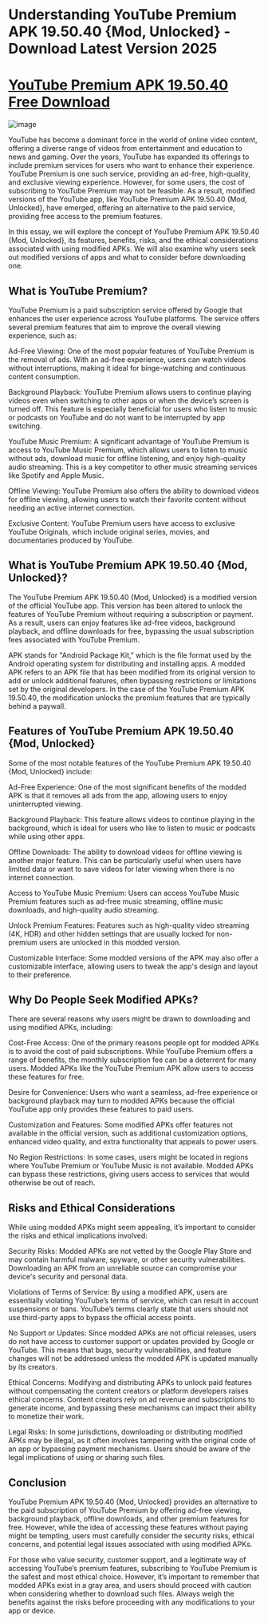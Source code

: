 # Understanding YouTube Premium APK 19.50.40 {Mod, Unlocked} - Download Latest Version 2025

# [YouTube Premium APK 19.50.40 Free Download](https://youtube.modfyp.com/)

![image](https://github.com/user-attachments/assets/fc15c6d1-c964-4aa6-856e-1500e76e4269)

YouTube has become a dominant force in the world of online video content, offering a diverse range of videos from entertainment and education to news and gaming. Over the years, YouTube has expanded its offerings to include premium services for users who want to enhance their experience. YouTube Premium is one such service, providing an ad-free, high-quality, and exclusive viewing experience. However, for some users, the cost of subscribing to YouTube Premium may not be feasible. As a result, modified versions of the YouTube app, like YouTube Premium APK 19.50.40 {Mod, Unlocked}, have emerged, offering an alternative to the paid service, providing free access to the premium features.

In this essay, we will explore the concept of YouTube Premium APK 19.50.40 {Mod, Unlocked}, its features, benefits, risks, and the ethical considerations associated with using modified APKs. We will also examine why users seek out modified versions of apps and what to consider before downloading one.

## What is YouTube Premium?

YouTube Premium is a paid subscription service offered by Google that enhances the user experience across YouTube platforms. The service offers several premium features that aim to improve the overall viewing experience, such as:

Ad-Free Viewing: One of the most popular features of YouTube Premium is the removal of ads. With an ad-free experience, users can watch videos without interruptions, making it ideal for binge-watching and continuous content consumption.

Background Playback: YouTube Premium allows users to continue playing videos even when switching to other apps or when the device’s screen is turned off. This feature is especially beneficial for users who listen to music or podcasts on YouTube and do not want to be interrupted by app switching.

YouTube Music Premium: A significant advantage of YouTube Premium is access to YouTube Music Premium, which allows users to listen to music without ads, download music for offline listening, and enjoy high-quality audio streaming. This is a key competitor to other music streaming services like Spotify and Apple Music.

Offline Viewing: YouTube Premium also offers the ability to download videos for offline viewing, allowing users to watch their favorite content without needing an active internet connection.

Exclusive Content: YouTube Premium users have access to exclusive YouTube Originals, which include original series, movies, and documentaries produced by YouTube.

## What is YouTube Premium APK 19.50.40 {Mod, Unlocked}?

The YouTube Premium APK 19.50.40 {Mod, Unlocked} is a modified version of the official YouTube app. This version has been altered to unlock the features of YouTube Premium without requiring a subscription or payment. As a result, users can enjoy features like ad-free videos, background playback, and offline downloads for free, bypassing the usual subscription fees associated with YouTube Premium.

APK stands for "Android Package Kit," which is the file format used by the Android operating system for distributing and installing apps. A modded APK refers to an APK file that has been modified from its original version to add or unlock additional features, often bypassing restrictions or limitations set by the original developers. In the case of the YouTube Premium APK 19.50.40, the modification unlocks the premium features that are typically behind a paywall.

## Features of YouTube Premium APK 19.50.40 {Mod, Unlocked}

Some of the most notable features of the YouTube Premium APK 19.50.40 {Mod, Unlocked} include:

Ad-Free Experience: One of the most significant benefits of the modded APK is that it removes all ads from the app, allowing users to enjoy uninterrupted viewing.

Background Playback: This feature allows videos to continue playing in the background, which is ideal for users who like to listen to music or podcasts while using other apps.

Offline Downloads: The ability to download videos for offline viewing is another major feature. This can be particularly useful when users have limited data or want to save videos for later viewing when there is no internet connection.

Access to YouTube Music Premium: Users can access YouTube Music Premium features such as ad-free music streaming, offline music downloads, and high-quality audio streaming.

Unlock Premium Features: Features such as high-quality video streaming (4K, HDR) and other hidden settings that are usually locked for non-premium users are unlocked in this modded version.

Customizable Interface: Some modded versions of the APK may also offer a customizable interface, allowing users to tweak the app's design and layout to their preference.

## Why Do People Seek Modified APKs?

There are several reasons why users might be drawn to downloading and using modified APKs, including:

Cost-Free Access: One of the primary reasons people opt for modded APKs is to avoid the cost of paid subscriptions. While YouTube Premium offers a range of benefits, the monthly subscription fee can be a deterrent for many users. Modded APKs like the YouTube Premium APK allow users to access these features for free.

Desire for Convenience: Users who want a seamless, ad-free experience or background playback may turn to modded APKs because the official YouTube app only provides these features to paid users.

Customization and Features: Some modified APKs offer features not available in the official version, such as additional customization options, enhanced video quality, and extra functionality that appeals to power users.

No Region Restrictions: In some cases, users might be located in regions where YouTube Premium or YouTube Music is not available. Modded APKs can bypass these restrictions, giving users access to services that would otherwise be out of reach.

## Risks and Ethical Considerations

While using modded APKs might seem appealing, it’s important to consider the risks and ethical implications involved:

Security Risks: Modded APKs are not vetted by the Google Play Store and may contain harmful malware, spyware, or other security vulnerabilities. Downloading an APK from an unreliable source can compromise your device's security and personal data.

Violations of Terms of Service: By using a modified APK, users are essentially violating YouTube’s terms of service, which can result in account suspensions or bans. YouTube’s terms clearly state that users should not use third-party apps to bypass the official access points.

No Support or Updates: Since modded APKs are not official releases, users do not have access to customer support or updates provided by Google or YouTube. This means that bugs, security vulnerabilities, and feature changes will not be addressed unless the modded APK is updated manually by its creators.

Ethical Concerns: Modifying and distributing APKs to unlock paid features without compensating the content creators or platform developers raises ethical concerns. Content creators rely on ad revenue and subscriptions to generate income, and bypassing these mechanisms can impact their ability to monetize their work.

Legal Risks: In some jurisdictions, downloading or distributing modified APKs may be illegal, as it often involves tampering with the original code of an app or bypassing payment mechanisms. Users should be aware of the legal implications of using or sharing such files.

## Conclusion

YouTube Premium APK 19.50.40 {Mod, Unlocked} provides an alternative to the paid subscription of YouTube Premium by offering ad-free viewing, background playback, offline downloads, and other premium features for free. However, while the idea of accessing these features without paying might be tempting, users must carefully consider the security risks, ethical concerns, and potential legal issues associated with using modified APKs.

For those who value security, customer support, and a legitimate way of accessing YouTube’s premium features, subscribing to YouTube Premium is the safest and most ethical choice. However, it’s important to remember that modded APKs exist in a gray area, and users should proceed with caution when considering whether to download such files. Always weigh the benefits against the risks before proceeding with any modifications to your app or device.
